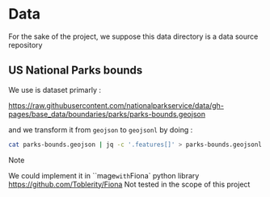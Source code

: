 # Data

For the sake of the project, we suppose this data directory is a data source repository

## US National Parks bounds

We use is dataset primarly :

https://raw.githubusercontent.com/nationalparkservice/data/gh-pages/base_data/boundaries/parks/parks-bounds.geojson

and we transform it from `geojson` to `geojsonl` by doing :

```sh
cat parks-bounds.geojson | jq -c '.features[]' > parks-bounds.geojsonl
```

> [!NOTE]
> We could implement it in ``mage` with `Fiona` python library https://github.com/Toblerity/Fiona
> Not tested in the scope of this project
